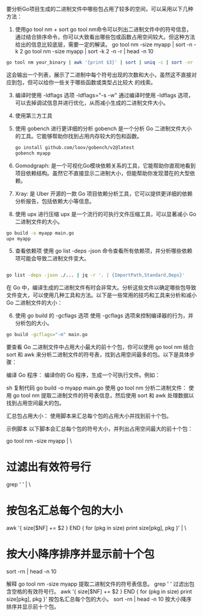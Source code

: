 要分析Go项目生成的二进制文件中哪些包占用了较多的空间，可以采用以下几种方法：

1. 使用go tool nm + sort
   go tool nm命令可以列出二进制文件中的符号信息，通过结合排序命令，你可以大致看出哪些包或函数占用空间较大。但这种方法给出的信息比较底层，需要一定的解读。
   go tool nm -size myapp | sort -n -k 2
   go tool nm -size myapp | sort -k 2 -n -r | head -n 10
 
```Bash
go tool nm your_binary | awk '{print $3}' | sort | uniq -c | sort -nr
```

这会输出一个列表，展示了二进制中每个符号出现的次数和大小，虽然这不直接对应到包，但可以给你一些关于哪些函数或类型占比较大 的线索。



3. 编译时使用 -ldflags 选项  -ldflags="-s -w"
   通过编译时使用 -ldflags 选项，可以去掉调试信息并进行优化，从而减小生成的二进制文件大小。

3. 使用第三方工具
 1. 使用 gobench 进行更详细的分析
   gobench 是一个分析 Go 二进制文件大小的工具。它能够帮助你找到占用内存较大的包和函数。
    ```sh
    go install github.com/loov/gobench/v2@latest
    gobench myapp
    ```
  2. Gomodgraph: 是一个可视化Go模块依赖关系的工具，它能帮助你直观地看到项目依赖结构。虽然它不直接显示二进制大小，但能帮助你发现潜在的大型依赖。
  3. Xray: 是 Uber 开源的一款 Go 项目依赖分析工具，它可以提供更详细的依赖分析报告，包括依赖大小等信息。
  4. 使用 upx 进行压缩
        upx 是一个流行的可执行文件压缩工具，可以显著减小 Go 二进制文件的大小。

```sh
go build -o myapp main.go
upx myapp
```

5. 查看依赖项
   使用 go list -deps -json 命令查看所有依赖项，并分析哪些依赖项可能会导致二进制文件变大。
```sh

go list -deps -json ./... | jq -r '. | {ImportPath,Standard,Deps}'
```

在 Go 中，编译生成的二进制文件有时会非常大。分析这些文件以确定哪些包导致文件变大，可以使用几种工具和方法。以下是一些常用的技巧和工具来分析和减小 Go 二进制文件的大小：



6. 使用 go build 的 -gcflags 选项
   使用 -gcflags 选项来控制编译器的行为，并分析包的大小。

```sh
go build -gcflags="-m" main.go
```

要查看 Go 二进制文件中占用大小最大的前十个包，你可以使用 go tool nm 结合 sort 和 awk 来分析二进制文件的符号表，找到占用空间最多的包。以下是具体步骤：

编译 Go 程序：
编译你的 Go 程序，生成一个可执行文件。例如：

sh
复制代码
go build -o myapp main.go
使用 go tool nm 分析二进制文件：
使用 go tool nm 提取二进制文件的符号表信息，然后使用 sort 和 awk 处理数据以找到占用空间最大的包。

汇总包占用大小：
使用脚本来汇总每个包的占用大小并找到前十个包。

示例脚本
以下脚本会汇总每个包的符号大小，并列出占用空间最大的前十个包：

go tool nm -size myapp | \
# 过滤出有效符号行
grep ' ' | \
# 按包名汇总每个包的大小
awk '{ size[$NF] += $2 } END { for (pkg in size) print size[pkg], pkg }' | \
# 按大小降序排序并显示前十个包
sort -rn | head -n 10


解释
go tool nm -size myapp 提取二进制文件的符号表信息。
grep ' ' 过滤出包含空格的有效符号行。
awk '{ size[$NF] += $2 } END { for (pkg in size) print size[pkg], pkg }' 按包名汇总每个包的大小。
sort -rn | head -n 10 按大小降序排序并显示前十个包。



